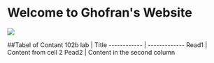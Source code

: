 # Welcome to Ghofran's Website
![](https://encrypted-tbn0.gstatic.com/images?q=tbn:ANd9GcQ7GuRWxXVeA3i83C6MbKg8z3mW2ljc7prhvQ&usqp=CAU)



##Tabel of Contant
102b lab | Title
------------ | -------------
Read1 | Content from cell 2
Pead2 | Content in the second column



